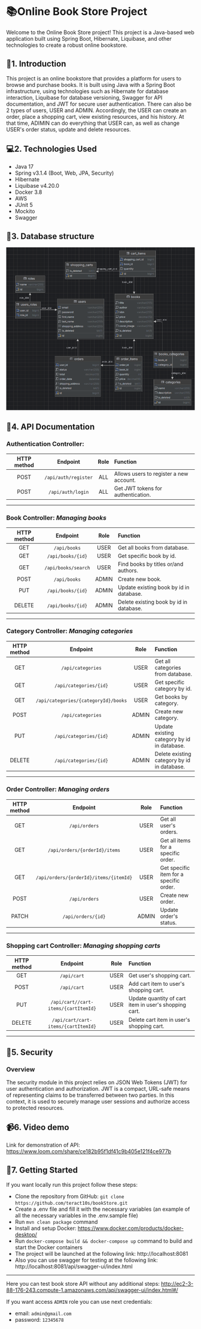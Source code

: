 # **📚Online Book Store Project**

Welcome to the Online Book Store project! This project is a Java-based web application built using Spring Boot,
Hibernate, Liquibase, and other technologies to create a robust online bookstore.

## **📝1. Introduction**

This project is an online bookstore that provides a platform for users to browse and purchase books. 
It is built using Java with a Spring Boot infrastructure, using technologies such as Hibernate for 
database interaction, Liquibase for database versioning, Swagger for API documentation, and JWT for 
secure user authentication. There can also be 2 types of users, USER and ADMIN. Accordingly, the 
USER can create an order, place a shopping cart, view existing resources, and his history. At that 
time, ADIMIN can do everything that USER can, as well as change USER's order status, update and 
delete resources.
## **💻2. Technologies Used**

* Java 17
* Spring v3.1.4 (Boot, Web, JPA, Security)
* Hibernate
* Liquibase v4.20.0
* Docker 3.8
* AWS
* JUnit 5
* Mockito
* Swagger

## **💾3. Database structure**

![img.png](img.png)

## **📃4. API Documentation**

### **Authentication Controller:**

| **HTTP method** |     **Endpoint**     | **Role** | **Function**                            |
|:---------------:|:--------------------:|:--------:|:----------------------------------------|
|      POST       | `/api/auth/register` |   ALL    | Allows users to register a new account. |
|      POST       |  `/api/auth/login`   |   ALL    | Get JWT tokens for authentication.      |

---

### **Book Controller:** _Managing books_

| **HTTP method** |    **Endpoint**     | **Role** | **Function**                            |
|:---------------:|:-------------------:|:--------:|:----------------------------------------|
|       GET       |    `/api/books`     |   USER   | Get all books from database.            |
|       GET       |  `/api/books/{id}`  |   USER   | Get specific book by id.                |
|       GET       | `/api/books/search` |   USER   | Find books by titles or/and authors.    |
|      POST       |   ` /api/books `    |  ADMIN   | Create new book.                        |
|       PUT       |  `/api/books/{id}`  |  ADMIN   | Update existing book by id in database. |
|     DELETE      |  `/api/books/{id}`  |  ADMIN   | Delete existing book by id in database. |

---

### **Category Controller:** _Managing categories_

| **HTTP method** |             **Endpoint**             | **Role** | **Function**                                |
|:---------------:|:------------------------------------:|:--------:|:--------------------------------------------|
|       GET       |          `/api/categories`           |   USER   | Get all categories from database.           |
|       GET       |        `/api/categories/{id}`        |   USER   | Get specific category by id.                |
|       GET       | `/api/categories/{categoryId}/books` |   USER   | Get books by category.                      |
|      POST       |          `/api/categories`           |  ADMIN   | Create new category.                        |
|       PUT       |        `/api/categories/{id}`        |  ADMIN   | Update existing category by id in database. |
|     DELETE      |        `/api/categories/{id}`        |  ADMIN   | Delete existing category by id in database. |

---

### **Order Controller:** _Managing orders_

| **HTTP method** |              **Endpoint**              | **Role** | **Function**                            |
|:---------------:|:--------------------------------------:|:--------:|:----------------------------------------|
|       GET       |             `/api/orders`              |   USER   | Get all user's orders.                  |
|       GET       |     `/api/orders/{orderId}/items`      |   USER   | Get all items for a specific order.     |
|       GET       | `/api/orders/{orderId}/items/{itemId}` |   USER   | Get specific item for a specific order. |
|      POST       |             `/api/orders`              |   USER   | Create new order.                       |
|      PATCH      |           `/api/orders/{id}`           |  ADMIN   | Update order's status.                  |

---

### **Shopping cart Controller:** _Managing shopping carts_

| **HTTP method** |             **Endpoint**             | **Role** | **Function**                                          |
|:---------------:|:------------------------------------:|:--------:|:------------------------------------------------------|
|       GET       |             `/api/cart`              |   USER   | Get user's shopping cart.                             |
|      POST       |             `/api/cart`              |   USER   | Add cart item to user's shopping cart.                |
|       PUT       | `/api/cart//cart-items/{cartItemId}` |   USER   | Update quantity of cart item in user's shopping cart. |
|     DELETE      | `/api/cart/cart-items/{cartItemId}`  |   USER   | Delete cart item in user's shopping cart.             |

---

## **🪪5. Security**

### Overview
The security module in this project relies on JSON Web Tokens (JWT) for user authentication and authorization. JWT is a compact, URL-safe means of representing claims to be transferred between two parties. In this context, it is used to securely manage user sessions and authorize access to protected resources.

## **📹6. Video demo**
Link for demonstration of API: https://www.loom.com/share/ce182b95f1df41c9b405e121f4ce977b

## **🏁7. Getting Started**
If you want locally run this project follow these steps:
- Clone the repository from GitHub: `git clone https://github.com/teract10s/bookStore.git`
- Create a .env file and fill it with the necessary variables (an example of all the necessary variables in the .env.sample file)
- Run `mvn clean package` command
- Install and setup Docker: https://www.docker.com/products/docker-desktop/
- Run `docker-compose build && docker-compose up` command to build and start the Docker containers
- The project will be launched at the following link: http://localhost:8081
- Also you can use swagger for testing at the following link: http://localhost:8081/api/swagger-ui/index.html
---
Here you can test book store API without any additional steps: http://ec2-3-88-176-243.compute-1.amazonaws.com/api/swagger-ui/index.html#/

If you want access `ADMIN` role you can use next credentials:
- email: `admin@gmail.com`
- password: `12345678`